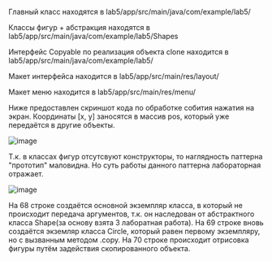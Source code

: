 Главный класс находятся в lab5/app/src/main/java/com/example/lab5/

Классы фигур + абстракция находятся в lab5/app/src/main/java/com/example/lab5/Shapes

Интерфейс Copyable по реализация объекта clone находится в lab5/app/src/main/java/com/example/lab5/

Макет интерфейса находится в lab5/app/src/main/res/layout/

Макет меню находится в lab5/app/src/main/res/menu/

Ниже предоставлен скриншот кода по обработке собития нажатия на экран. Координаты [x, y] заносятся в массив pos, который уже передаётся в другие объекты.

![image](https://user-images.githubusercontent.com/75545890/142759668-9d3bffb3-abbe-46b7-bac7-d8e725ad57a0.png)

Т.к. в классах фигур отсутсвуют конструкторы, то наглядность паттерна "прототип" маловидна. Но суть работы данного паттерна лабораторная отражает.

![image](https://user-images.githubusercontent.com/75545890/142762381-d6228c5d-bec5-47c4-8066-4c93499b6379.png)

На 68 строке создаётся основной экземпляр класса, в который не происходит передача аргументов, т.к. он наследован от абстрактного класса Shape(за основу взята 3 лаборатная работа). На 69 строке вновь создаётся экземляр класса Circle, который равен первому экземпляру, но с вызванным методом .copy. На 70 строке происходит отрисовка фигуры путём задействия скопированного объекта.
